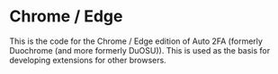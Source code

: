 # Chrome / Edge
This is the code for the Chrome / Edge edition of Auto 2FA (formerly Duochrome (and more formerly DuOSU)). This is used as the basis for developing extensions for other browsers.
